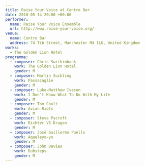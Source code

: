 ```yaml
---
title: Raise Your Voice at Centro Bar
date: 2010-05-14 20:00 +00:00
performer:
  name: Raise Your Voice Ensemble
  url: http://www.raise-your-voice.org/
venue:
  name: Centro Bar
  address: 74 Tib Street, Manchester M4 1LG, United Kingdom
works:
  - The Golden Lion Hotel
programme:
  - composer: Chris Swithinbank
    work: The Golden Lion Hotel
    gender: M
  - composer: Martin Suck­ling
    work: Pas­sacaglie
    gender: M
  - composer: Luke-Matthew Iveson
    work: I Don’t Know What To Do With My Life
    gender: M
  - composer: Tom Coult
    work: Avian Riots
    gender: M
  - composer: Steve Pycroft
    work: Richter VS Dragon
    gender: M
  - composer: José Guillermo Puello
    work: Aqueleyo-yo
    gender: M
  - composer: John Davies
    work: Dub­steps
    gender: M
---
```

